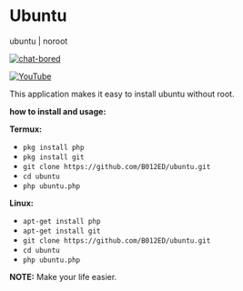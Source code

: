 # Ubuntu
ubuntu | noroot

[![chat-bored](https://img.shields.io/badge/endpoint?url=https://b012ed.github.io/chat-B012ED.json&style=?style=for-the-badge&logo=steam)](https://b012ed.github.io/chat.html)

[![YouTube](https://img.shields.io/badge/endpoint?url=https://b012ed.github.io/B012ED.json&style=?style=for-the-badge&logo=youtube)](https://youtu.be/vVlLwvxHI0c) 

This application makes it easy to install ubuntu without root.

**how to install and usage:**

**Termux:**
* `pkg install php`
* `pkg install git`
* `git clone https://github.com/B012ED/ubuntu.git`
* `cd ubuntu`
* `php ubuntu.php`

**Linux:**
* `apt-get install php`
* `apt-get install git`
* `git clone https://github.com/B012ED/ubuntu.git`
* `cd ubuntu`
* `php ubuntu.php`

**NOTE:** Make your life easier.
